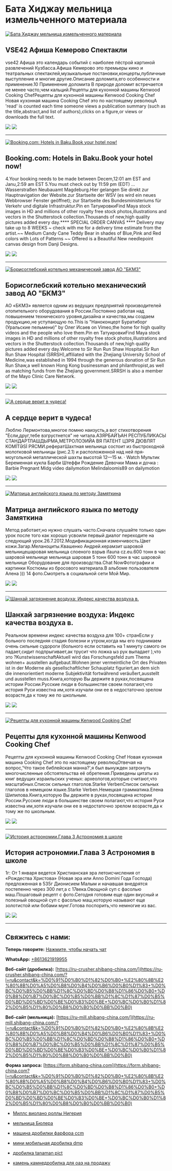 # Бата ​​Хиджау мельница измельченного материала

<a href="https://swt.shibang-china.com/?l=ru&img&k=%D0%91%D0%B0%D1%82%D0%B0+%E2%80%8B%E2%80%8B%D0%A5%D0%B8%D0%B4%D0%B6%D0%B0%D1%83+%D0%BC%D0%B5%D0%BB%D1%8C%D0%BD%D0%B8%D1%86%D0%B0+%D0%B8%D0%B7%D0%BC%D0%B5%D0%BB%D1%8C%D1%87%D0%B5%D0%BD%D0%BD%D0%BE%D0%B3%D0%BE+%D0%BC%D0%B0%D1%82%D0%B5%D1%80%D0%B8%D0%B0%D0%BB%D0%B0" target="_blank">![Бата ​​Хиджау мельница измельченного материала](http://static.shibang-china.com/all-800x300/1081.jpg)</a>

## VSE42 Афиша Кемерово Спектакли
vse42 Афиша это календарь событий с наиболее пёстрой картиной развлечений Кузбасса.Афиша Кемерово это премьеры кино и театральных спектаклей,музыкальные постановки,концерты,публичные выступление и многие другие.Описание доломита,его особенности и применение.10 Применение доломита В природе доломит встречается не менее часто,чем кальций.Рецепты для кухонной машины Kenwood Cooking ChefРецепты для кухонной машины Kenwood Cooking Chef Новая кухонная машина Cooking Chef это по настоящему революцA 'read' is counted each time someone views a publication summary (such as the title,abstract,and list of authors),clicks on a figure,or views or downloads the full text.


<a href="https://whatsapp.shibangsoft.com/WhatsApp.php" target="_blank" title="WhatsApp">![](http://static.shibang-china.com/icon/whatsapp.png)</a> <a href="https://swt.shibang-china.com/?l=ru&icon&k=%D0%91%D0%B0%D1%82%D0%B0+%E2%80%8B%E2%80%8B%D0%A5%D0%B8%D0%B4%D0%B6%D0%B0%D1%83+%D0%BC%D0%B5%D0%BB%D1%8C%D0%BD%D0%B8%D1%86%D0%B0+%D0%B8%D0%B7%D0%BC%D0%B5%D0%BB%D1%8C%D1%87%D0%B5%D0%BD%D0%BD%D0%BE%D0%B3%D0%BE+%D0%BC%D0%B0%D1%82%D0%B5%D1%80%D0%B8%D0%B0%D0%BB%D0%B0" target="_blank">![](http://static.shibang-china.com/icon/chat-ru.png)</a>

---

<a href="https://swt.shibang-china.com/?l=ru&img&k=%D0%91%D0%B0%D1%82%D0%B0+%E2%80%8B%E2%80%8B%D0%A5%D0%B8%D0%B4%D0%B6%D0%B0%D1%83+%D0%BC%D0%B5%D0%BB%D1%8C%D0%BD%D0%B8%D1%86%D0%B0+%D0%B8%D0%B7%D0%BC%D0%B5%D0%BB%D1%8C%D1%87%D0%B5%D0%BD%D0%BD%D0%BE%D0%B3%D0%BE+%D0%BC%D0%B0%D1%82%D0%B5%D1%80%D0%B8%D0%B0%D0%BB%D0%B0" target="_blank">![Booking.com: Hotels in Baku.Book your hotel now!](http://static.shibang-china.com/all-800x300/1078.jpg)</a>

## Booking.com: Hotels in Baku.Book your hotel now!
4.Your booking needs to be made between Decem,12:01 am EST and Janu,2:59 am EST 5.You must check out by 11:59 pm (EDT) …Wasserstra&#223;en Neubauamt Magdeburg.Hier gelangen Sie direkt zur Hauptnavigation der Website.zur Startseite der WSV (es wird ein neues Webbrowser Fenster ge&#246;ffnet); zur Startseite des Bundesministeriums f&#252;r Verkehr und digitale Infrastruktur.Pin en ТатуировкиFind Maya stock images in HD and millions of other royalty free stock photos,illustrations and vectors in the Shutterstock collection.Thousands of new,high quality pictures added every day.**** SPECIAL ORDER CANVAS **** Delivery may take up to 8 WEEKS ~ check with me for a delivery time estimate from the artist.~~ Medium Candy Cane Teddy Bear in shades of Blue,Pink and Red colors with Lots of Patterns ~~ Offered is a Beautiful New needlepoint canvas design from Danji Designs.


<a href="https://whatsapp.shibangsoft.com/WhatsApp.php" target="_blank" title="WhatsApp">![](http://static.shibang-china.com/icon/whatsapp.png)</a> <a href="https://swt.shibang-china.com/?l=ru&icon&k=%D0%91%D0%B0%D1%82%D0%B0+%E2%80%8B%E2%80%8B%D0%A5%D0%B8%D0%B4%D0%B6%D0%B0%D1%83+%D0%BC%D0%B5%D0%BB%D1%8C%D0%BD%D0%B8%D1%86%D0%B0+%D0%B8%D0%B7%D0%BC%D0%B5%D0%BB%D1%8C%D1%87%D0%B5%D0%BD%D0%BD%D0%BE%D0%B3%D0%BE+%D0%BC%D0%B0%D1%82%D0%B5%D1%80%D0%B8%D0%B0%D0%BB%D0%B0" target="_blank">![](http://static.shibang-china.com/icon/chat-ru.png)</a>

---

<a href="https://swt.shibang-china.com/?l=ru&img&k=%D0%91%D0%B0%D1%82%D0%B0+%E2%80%8B%E2%80%8B%D0%A5%D0%B8%D0%B4%D0%B6%D0%B0%D1%83+%D0%BC%D0%B5%D0%BB%D1%8C%D0%BD%D0%B8%D1%86%D0%B0+%D0%B8%D0%B7%D0%BC%D0%B5%D0%BB%D1%8C%D1%87%D0%B5%D0%BD%D0%BD%D0%BE%D0%B3%D0%BE+%D0%BC%D0%B0%D1%82%D0%B5%D1%80%D0%B8%D0%B0%D0%BB%D0%B0" target="_blank">![Борисоглебский котельно механический завод АО &quot;БКМЗ&quot;](http://static.shibang-china.com/all-800x300/235.jpg)</a>

## Борисоглебский котельно механический завод АО &quot;БКМЗ&quot;
АО &#171;БКМЗ&#187; является одним из ведущих предприятий производителей отопительного оборудования в России.Постоянно работая над повышением технического уровня,дизайна и качества,мы создаем продукцию,не уступающую по.This is &quot;Наноконцерт Буратиборг (Уральские пельмени)&quot; by Олег Исаев on Vimeo,the home for high quality videos and the people who love them.Pin en ТатуировкиFind Maya stock images in HD and millions of other royalty free stock photos,illustrations and vectors in the Shutterstock collection.Thousands of new,high quality pictures added every day.Welcome to Sir Run Run Shaw Hospital.Sir Run Run Shaw Hospital (SRRSH),affiliated with the Zhejiang University School of Medicine,was established in 1994 through the generous donation of Sir Run Run Shaw,a well known Hong Kong businessman and philanthropist,as well as matching funds from the Zhejiang government.SRRSH is also a member of the Mayo Clinic Care Network.


<a href="https://whatsapp.shibangsoft.com/WhatsApp.php" target="_blank" title="WhatsApp">![](http://static.shibang-china.com/icon/whatsapp.png)</a> <a href="https://swt.shibang-china.com/?l=ru&icon&k=%D0%91%D0%B0%D1%82%D0%B0+%E2%80%8B%E2%80%8B%D0%A5%D0%B8%D0%B4%D0%B6%D0%B0%D1%83+%D0%BC%D0%B5%D0%BB%D1%8C%D0%BD%D0%B8%D1%86%D0%B0+%D0%B8%D0%B7%D0%BC%D0%B5%D0%BB%D1%8C%D1%87%D0%B5%D0%BD%D0%BD%D0%BE%D0%B3%D0%BE+%D0%BC%D0%B0%D1%82%D0%B5%D1%80%D0%B8%D0%B0%D0%BB%D0%B0" target="_blank">![](http://static.shibang-china.com/icon/chat-ru.png)</a>

---

<a href="https://swt.shibang-china.com/?l=ru&img&k=%D0%91%D0%B0%D1%82%D0%B0+%E2%80%8B%E2%80%8B%D0%A5%D0%B8%D0%B4%D0%B6%D0%B0%D1%83+%D0%BC%D0%B5%D0%BB%D1%8C%D0%BD%D0%B8%D1%86%D0%B0+%D0%B8%D0%B7%D0%BC%D0%B5%D0%BB%D1%8C%D1%87%D0%B5%D0%BD%D0%BD%D0%BE%D0%B3%D0%BE+%D0%BC%D0%B0%D1%82%D0%B5%D1%80%D0%B8%D0%B0%D0%BB%D0%B0" target="_blank">![А сердце верит в чудеса!](http://static.shibang-china.com/all-800x300/151.jpg)</a>

## А сердце верит в чудеса!
Люблю Лермонтова,многое помню наизусть,а вот стихотворения &quot;Если,друг,тебе взгрустнется&quot; не читала.АЗЯРБАЙЪАН РЕСПУБЛИКАСЫ СТАНДАРТЛАШДЫРМА,МЕТРОЛОЭИЙА ВЯ ПАТЕНТ ЦЗРЯ ДЮВЛЯТ KOMİTƏSİ РЯСМИ.рефератШахтная мельница состоит из быстроходной молот&#173;ковой мельницы (рис.2.1) и расположенной над ней пря&#173;моугольной металлической шахты высотой 12—15 м.&nbsp;&#0183;&#32;Watch Мультик Беременная кукла Барби Штеффи Рождение Девочки Мама и дочка : Barbie Pregnant Midg video dailymotion Melindaloomis89 on dailymotion


<a href="https://whatsapp.shibangsoft.com/WhatsApp.php" target="_blank" title="WhatsApp">![](http://static.shibang-china.com/icon/whatsapp.png)</a> <a href="https://swt.shibang-china.com/?l=ru&icon&k=%D0%91%D0%B0%D1%82%D0%B0+%E2%80%8B%E2%80%8B%D0%A5%D0%B8%D0%B4%D0%B6%D0%B0%D1%83+%D0%BC%D0%B5%D0%BB%D1%8C%D0%BD%D0%B8%D1%86%D0%B0+%D0%B8%D0%B7%D0%BC%D0%B5%D0%BB%D1%8C%D1%87%D0%B5%D0%BD%D0%BD%D0%BE%D0%B3%D0%BE+%D0%BC%D0%B0%D1%82%D0%B5%D1%80%D0%B8%D0%B0%D0%BB%D0%B0" target="_blank">![](http://static.shibang-china.com/icon/chat-ru.png)</a>

---

<a href="https://swt.shibang-china.com/?l=ru&img&k=%D0%91%D0%B0%D1%82%D0%B0+%E2%80%8B%E2%80%8B%D0%A5%D0%B8%D0%B4%D0%B6%D0%B0%D1%83+%D0%BC%D0%B5%D0%BB%D1%8C%D0%BD%D0%B8%D1%86%D0%B0+%D0%B8%D0%B7%D0%BC%D0%B5%D0%BB%D1%8C%D1%87%D0%B5%D0%BD%D0%BD%D0%BE%D0%B3%D0%BE+%D0%BC%D0%B0%D1%82%D0%B5%D1%80%D0%B8%D0%B0%D0%BB%D0%B0" target="_blank">![Матрица английского языка по методу Замяткина](http://static.shibang-china.com/all-800x300/192.jpg)</a>

## Матрица английского языка по методу Замяткина
Метод работает,но нужно слушать часто.Сначала слушайте только один урок после того как хорошо усвоили первый диалог переходите на следующий урок.26.7.2012.Модификационная изменчивость.Цвет кожи.Загар.Меланоциты.Квашенко Андрей.керамзит шаровой мельницешаровая мельница слоеного взрыв ifauna cz.eu.600 тонн в час шаровой мельнице мельница шаровая 5 тонн 600 тонн в час шаровой мельнице Оборудование для производства.Chat NowФотографии и картинки Костюмы из бросового материала.В альбоме пользователя Алена ))) 14 фото.Смотреть в социальной сети Мой Мир.


<a href="https://whatsapp.shibangsoft.com/WhatsApp.php" target="_blank" title="WhatsApp">![](http://static.shibang-china.com/icon/whatsapp.png)</a> <a href="https://swt.shibang-china.com/?l=ru&icon&k=%D0%91%D0%B0%D1%82%D0%B0+%E2%80%8B%E2%80%8B%D0%A5%D0%B8%D0%B4%D0%B6%D0%B0%D1%83+%D0%BC%D0%B5%D0%BB%D1%8C%D0%BD%D0%B8%D1%86%D0%B0+%D0%B8%D0%B7%D0%BC%D0%B5%D0%BB%D1%8C%D1%87%D0%B5%D0%BD%D0%BD%D0%BE%D0%B3%D0%BE+%D0%BC%D0%B0%D1%82%D0%B5%D1%80%D0%B8%D0%B0%D0%BB%D0%B0" target="_blank">![](http://static.shibang-china.com/icon/chat-ru.png)</a>

---

<a href="https://swt.shibang-china.com/?l=ru&img&k=%D0%91%D0%B0%D1%82%D0%B0+%E2%80%8B%E2%80%8B%D0%A5%D0%B8%D0%B4%D0%B6%D0%B0%D1%83+%D0%BC%D0%B5%D0%BB%D1%8C%D0%BD%D0%B8%D1%86%D0%B0+%D0%B8%D0%B7%D0%BC%D0%B5%D0%BB%D1%8C%D1%87%D0%B5%D0%BD%D0%BD%D0%BE%D0%B3%D0%BE+%D0%BC%D0%B0%D1%82%D0%B5%D1%80%D0%B8%D0%B0%D0%BB%D0%B0" target="_blank">![Шанхай загрязнение воздуха: Индекс качества воздуха в.](http://static.shibang-china.com/all-800x300/538.jpg)</a>

## Шанхай загрязнение воздуха: Индекс качества воздуха в.
Реальном времени индекс качества воздуха для 100+ странЕсли у больного последняя стадия болезни и утром,когда мы его поднимаем очень сильные судороги (больного если оставить на 1 минуту самого он падает,сидит подпрыгивает,ак трусит что ложка ыз рук выпадает ),что это ?KunstwissenschaftAktuell wird das Forschungsfeld zum Thema wohnen+ ausstellen aufgebaut.Wohnen jener vermeintliche Ort des Privaten ist in der Moderne als gesellschaftlicher Schauplatz figuriert,an dem sich die innenorientiert moderne Subjektivit&#228;t fortw&#228;hrend ver&#228;u&#223;ert,ausstellt und ausstellen muss.Книга,которую Вы держите в руках,посвящена истории России.Русские люди в большинстве своем полагают,что история Руси известна им,хотя изучали они ее в недостаточно зрелом возрасте,да к тому же по школьным.


<a href="https://whatsapp.shibangsoft.com/WhatsApp.php" target="_blank" title="WhatsApp">![](http://static.shibang-china.com/icon/whatsapp.png)</a> <a href="https://swt.shibang-china.com/?l=ru&icon&k=%D0%91%D0%B0%D1%82%D0%B0+%E2%80%8B%E2%80%8B%D0%A5%D0%B8%D0%B4%D0%B6%D0%B0%D1%83+%D0%BC%D0%B5%D0%BB%D1%8C%D0%BD%D0%B8%D1%86%D0%B0+%D0%B8%D0%B7%D0%BC%D0%B5%D0%BB%D1%8C%D1%87%D0%B5%D0%BD%D0%BD%D0%BE%D0%B3%D0%BE+%D0%BC%D0%B0%D1%82%D0%B5%D1%80%D0%B8%D0%B0%D0%BB%D0%B0" target="_blank">![](http://static.shibang-china.com/icon/chat-ru.png)</a>

---

<a href="https://swt.shibang-china.com/?l=ru&img&k=%D0%91%D0%B0%D1%82%D0%B0+%E2%80%8B%E2%80%8B%D0%A5%D0%B8%D0%B4%D0%B6%D0%B0%D1%83+%D0%BC%D0%B5%D0%BB%D1%8C%D0%BD%D0%B8%D1%86%D0%B0+%D0%B8%D0%B7%D0%BC%D0%B5%D0%BB%D1%8C%D1%87%D0%B5%D0%BD%D0%BD%D0%BE%D0%B3%D0%BE+%D0%BC%D0%B0%D1%82%D0%B5%D1%80%D0%B8%D0%B0%D0%BB%D0%B0" target="_blank">![Рецепты для кухонной машины Kenwood Cooking Chef](http://static.shibang-china.com/all-800x300/1335.jpg)</a>

## Рецепты для кухонной машины Kenwood Cooking Chef
Рецепты для кухонной машины Kenwood Cooking Chef Новая кухонная машина Cooking Chef это по настоящему революцОтвечая на вопрос,'Что такое библейская манна?',я был вынужден затронуть многочисленные обстоятельства её обретения.Приведены цитаты из книг ведущих израильских ученых: археологов,которые считают,что масштабных.Список сильных глаголов.Starke VerbenСписок сильных глаголов в немецком языке.Starke Verben.Немецкая грамматика.Елена Шипилова.Книга,которую Вы держите в руках,посвящена истории России.Русские люди в большинстве своем полагают,что история Руси известна им,хотя изучали они ее в недостаточно зрелом возрасте,да к тому же по школьным.


<a href="https://whatsapp.shibangsoft.com/WhatsApp.php" target="_blank" title="WhatsApp">![](http://static.shibang-china.com/icon/whatsapp.png)</a> <a href="https://swt.shibang-china.com/?l=ru&icon&k=%D0%91%D0%B0%D1%82%D0%B0+%E2%80%8B%E2%80%8B%D0%A5%D0%B8%D0%B4%D0%B6%D0%B0%D1%83+%D0%BC%D0%B5%D0%BB%D1%8C%D0%BD%D0%B8%D1%86%D0%B0+%D0%B8%D0%B7%D0%BC%D0%B5%D0%BB%D1%8C%D1%87%D0%B5%D0%BD%D0%BD%D0%BE%D0%B3%D0%BE+%D0%BC%D0%B0%D1%82%D0%B5%D1%80%D0%B8%D0%B0%D0%BB%D0%B0" target="_blank">![](http://static.shibang-china.com/icon/chat-ru.png)</a>

---

<a href="https://swt.shibang-china.com/?l=ru&img&k=%D0%91%D0%B0%D1%82%D0%B0+%E2%80%8B%E2%80%8B%D0%A5%D0%B8%D0%B4%D0%B6%D0%B0%D1%83+%D0%BC%D0%B5%D0%BB%D1%8C%D0%BD%D0%B8%D1%86%D0%B0+%D0%B8%D0%B7%D0%BC%D0%B5%D0%BB%D1%8C%D1%87%D0%B5%D0%BD%D0%BD%D0%BE%D0%B3%D0%BE+%D0%BC%D0%B0%D1%82%D0%B5%D1%80%D0%B8%D0%B0%D0%BB%D0%B0" target="_blank">![История астрономии.Глава 3 Астрономия в школе](http://static.shibang-china.com/all-800x300/204.jpg)</a>

## История астрономии.Глава 3 Астрономия в школе
1г: От 1 января ведется Христианская эра летоисчисления от &#171;Рождества Христова&#187; (Новая эра или Anno Dоmini Года Господа) предложенная в 535г Дионисием Малым и начавшая внедрятся постепенно через 300 лет,а с 17века.Овощной суп с фасолью маш.Пошаговый рецепт с фото.Сегодня готовим еще один вкусный и полезный овощной суп с фасолью маш,которую называют еще золотистой или бобами мунг.Готова поспорить,что немногие из вас.

<a href="https://whatsapp.shibangsoft.com/WhatsApp.php" target="_blank" title="WhatsApp">![](http://static.shibang-china.com/icon/whatsapp.png)</a> <a href="https://swt.shibang-china.com/?l=ru&icon&k=%D0%91%D0%B0%D1%82%D0%B0+%E2%80%8B%E2%80%8B%D0%A5%D0%B8%D0%B4%D0%B6%D0%B0%D1%83+%D0%BC%D0%B5%D0%BB%D1%8C%D0%BD%D0%B8%D1%86%D0%B0+%D0%B8%D0%B7%D0%BC%D0%B5%D0%BB%D1%8C%D1%87%D0%B5%D0%BD%D0%BD%D0%BE%D0%B3%D0%BE+%D0%BC%D0%B0%D1%82%D0%B5%D1%80%D0%B8%D0%B0%D0%BB%D0%B0" target="_blank">![](http://static.shibang-china.com/icon/chat-ru.png)</a>

---
## Свяжитесь с нами:

**Теперь говорите:** [Нажмите, чтобы начать чат](https://swt.shibang-china.com?l=ru&contact&k=%D0%91%D0%B0%D1%82%D0%B0+%E2%80%8B%E2%80%8B%D0%A5%D0%B8%D0%B4%D0%B6%D0%B0%D1%83+%D0%BC%D0%B5%D0%BB%D1%8C%D0%BD%D0%B8%D1%86%D0%B0+%D0%B8%D0%B7%D0%BC%D0%B5%D0%BB%D1%8C%D1%87%D0%B5%D0%BD%D0%BD%D0%BE%D0%B3%D0%BE+%D0%BC%D0%B0%D1%82%D0%B5%D1%80%D0%B8%D0%B0%D0%BB%D0%B0)

**WhatsApp:**  [+8613621919955](https://whatsapp.shibangsoft.com/WhatsApp.php)

**Веб-сайт (дробилка):** [https://ru-crusher.shibang-china.com/](https://ru-crusher.shibang-china.com/?l=ru&contact&k=%D0%91%D0%B0%D1%82%D0%B0+%E2%80%8B%E2%80%8B%D0%A5%D0%B8%D0%B4%D0%B6%D0%B0%D1%83+%D0%BC%D0%B5%D0%BB%D1%8C%D0%BD%D0%B8%D1%86%D0%B0+%D0%B8%D0%B7%D0%BC%D0%B5%D0%BB%D1%8C%D1%87%D0%B5%D0%BD%D0%BD%D0%BE%D0%B3%D0%BE+%D0%BC%D0%B0%D1%82%D0%B5%D1%80%D0%B8%D0%B0%D0%BB%D0%B0)

**Веб-сайт (мельница):** [https://ru-mill.shibang-china.com/](https://ru-mill.shibang-china.com/?l=ru&contact&k=%D0%91%D0%B0%D1%82%D0%B0+%E2%80%8B%E2%80%8B%D0%A5%D0%B8%D0%B4%D0%B6%D0%B0%D1%83+%D0%BC%D0%B5%D0%BB%D1%8C%D0%BD%D0%B8%D1%86%D0%B0+%D0%B8%D0%B7%D0%BC%D0%B5%D0%BB%D1%8C%D1%87%D0%B5%D0%BD%D0%BD%D0%BE%D0%B3%D0%BE+%D0%BC%D0%B0%D1%82%D0%B5%D1%80%D0%B8%D0%B0%D0%BB%D0%B0)

**Форма запроса:** [https://form.shibang-china.com](https://form.shibang-china.com?l=ru&contact&k=%D0%91%D0%B0%D1%82%D0%B0+%E2%80%8B%E2%80%8B%D0%A5%D0%B8%D0%B4%D0%B6%D0%B0%D1%83+%D0%BC%D0%B5%D0%BB%D1%8C%D0%BD%D0%B8%D1%86%D0%B0+%D0%B8%D0%B7%D0%BC%D0%B5%D0%BB%D1%8C%D1%87%D0%B5%D0%BD%D0%BD%D0%BE%D0%B3%D0%BE+%D0%BC%D0%B0%D1%82%D0%B5%D1%80%D0%B8%D0%B0%D0%BB%D0%B0)

* [Миллс виолано роллы Нигерия](../135/%D0%9C%D0%B8%D0%BB%D0%BB%D1%81%20%D0%B2%D0%B8%D0%BE%D0%BB%D0%B0%D0%BD%D0%BE%20%D1%80%D0%BE%D0%BB%D0%BB%D1%8B%20%D0%9D%D0%B8%D0%B3%D0%B5%D1%80%D0%B8%D1%8F.md)

* [мельница Бюлера](../131/%D0%BC%D0%B5%D0%BB%D1%8C%D0%BD%D0%B8%D1%86%D0%B0%20%D0%91%D1%8E%D0%BB%D0%B5%D1%80%D0%B0.md)

* [машина дробилки фарфора ccm](../131/%D0%BC%D0%B0%D1%88%D0%B8%D0%BD%D0%B0%20%D0%B4%D1%80%D0%BE%D0%B1%D0%B8%D0%BB%D0%BA%D0%B8%20%D1%84%D0%B0%D1%80%D1%84%D0%BE%D1%80%D0%B0%20ccm.md)

* [мини мобильная дробилка dmp](../134/%D0%BC%D0%B8%D0%BD%D0%B8%20%D0%BC%D0%BE%D0%B1%D0%B8%D0%BB%D1%8C%D0%BD%D0%B0%D1%8F%20%D0%B4%D1%80%D0%BE%D0%B1%D0%B8%D0%BB%D0%BA%D0%B0%20dmp.md)

* [дробилка tanaman pict](../135/%D0%B4%D1%80%D0%BE%D0%B1%D0%B8%D0%BB%D0%BA%D0%B0%20tanaman%20pict.md)

* [камень камнедробилка для оаэ на продажу](../134/%D0%BA%D0%B0%D0%BC%D0%B5%D0%BD%D1%8C%20%D0%BA%D0%B0%D0%BC%D0%BD%D0%B5%D0%B4%D1%80%D0%BE%D0%B1%D0%B8%D0%BB%D0%BA%D0%B0%20%D0%B4%D0%BB%D1%8F%20%D0%BE%D0%B0%D1%8D%20%D0%BD%D0%B0%20%D0%BF%D1%80%D0%BE%D0%B4%D0%B0%D0%B6%D1%83.md)